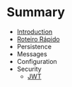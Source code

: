 # Summary

* [Introduction](README.md)
* [Roteiro Rápido](roteiro_rapido.md)
* Persistence
* Messages
* Configuration
* Security
   * [JWT](security_jwt.md)

